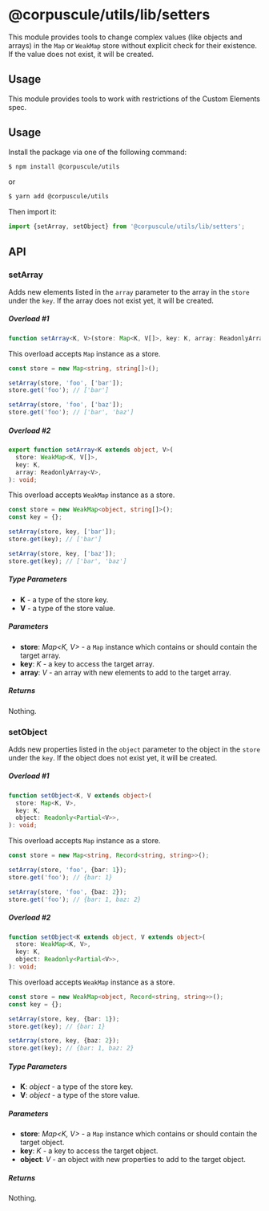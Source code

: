# @corpuscule/utils/lib/setters

This module provides tools to change complex values (like objects and arrays)
in the `Map` or `WeakMap` store without explicit check for their existence.
If the value does not exist, it will be created.

## Usage

This module provides tools to work with restrictions of the Custom Elements
spec.

## Usage

Install the package via one of the following command:

```bash
$ npm install @corpuscule/utils
```

or

```bash
$ yarn add @corpuscule/utils
```

Then import it:

```typescript
import {setArray, setObject} from '@corpuscule/utils/lib/setters';
```

## API

### setArray

Adds new elements listed in the `array` parameter to the array in the `store`
under the `key`. If the array does not exist yet, it will be created.

##### Overload #1

```typescript
function setArray<K, V>(store: Map<K, V[]>, key: K, array: ReadonlyArray<V>): void;
```

This overload accepts `Map` instance as a store.

```typescript
const store = new Map<string, string[]>();

setArray(store, 'foo', ['bar']);
store.get('foo'); // ['bar']

setArray(store, 'foo', ['baz']);
store.get('foo'); // ['bar', 'baz']
```

##### Overload #2

```typescript
export function setArray<K extends object, V>(
  store: WeakMap<K, V[]>,
  key: K,
  array: ReadonlyArray<V>,
): void;
```

This overload accepts `WeakMap` instance as a store.

```typescript
const store = new WeakMap<object, string[]>();
const key = {};

setArray(store, key, ['bar']);
store.get(key); // ['bar']

setArray(store, key, ['baz']);
store.get(key); // ['bar', 'baz']
```

##### Type Parameters

- **K** - a type of the store key.
- **V** - a type of the store value.

##### Parameters

- **store**: _Map<K, V>_ - a `Map` instance which contains or should contain the
  target array.
- **key**: _K_ - a key to access the target array.
- **array**: _V_ - an array with new elements to add to the target array.

##### Returns

Nothing.

### setObject

Adds new properties listed in the `object` parameter to the object in the
`store` under the `key`. If the object does not exist yet, it will be created.

##### Overload #1

```typescript
function setObject<K, V extends object>(
  store: Map<K, V>,
  key: K,
  object: Readonly<Partial<V>>,
): void;
```

This overload accepts `Map` instance as a store.

```typescript
const store = new Map<string, Record<string, string>>();

setArray(store, 'foo', {bar: 1});
store.get('foo'); // {bar: 1}

setArray(store, 'foo', {baz: 2});
store.get('foo'); // {bar: 1, baz: 2}
```

##### Overload #2

```typescript
function setObject<K extends object, V extends object>(
  store: WeakMap<K, V>,
  key: K,
  object: Readonly<Partial<V>>,
): void;
```

This overload accepts `WeakMap` instance as a store.

```typescript
const store = new WeakMap<object, Record<string, string>>();
const key = {};

setArray(store, key, {bar: 1});
store.get(key); // {bar: 1}

setArray(store, key, {baz: 2});
store.get(key); // {bar: 1, baz: 2}
```

##### Type Parameters

- **K**: _object_ - a type of the store key.
- **V**: _object_ - a type of the store value.

##### Parameters

- **store**: _Map<K, V>_ - a `Map` instance which contains or should contain the target object.
- **key**: _K_ - a key to access the target object.
- **object**: _V_ - an object with new properties to add to the target object.

##### Returns

Nothing.

